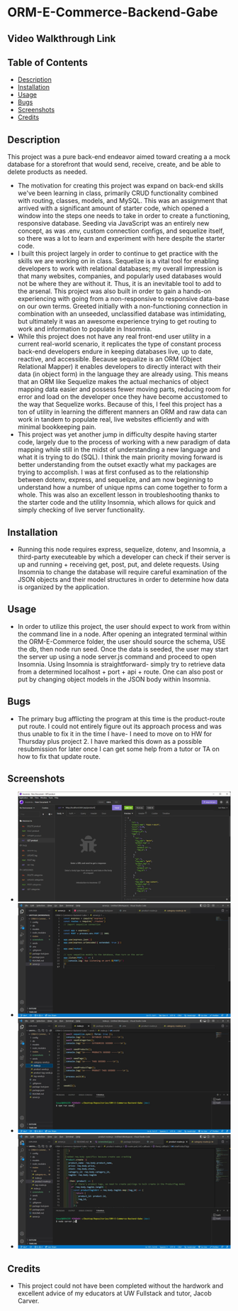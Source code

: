 # ORM-E-Commerce-Backend-Gabe

## Video Walkthrough Link

## Table of Contents

- [Description](#description)
- [Installation](#installation)
- [Usage](#Usage)
- [Bugs](#Bugs)
- [Screenshots](#screenshots)
- [Credits](#credits)

## Description

This project was a pure back-end endeavor aimed toward creating a a mock database for a storefront that would send, receive, create, and be able to delete products as needed.

- The motivation for creating this project was expand on back-end skills we've been learning in class, primarily CRUD functionality combined with routing, classes, models, and MySQL. This was an assignment that arrived with a significant amount of starter code, which opened a window into the steps one needs to take in order to create a functioning, responsive database. Seeding via JavaScript was an entirely new concept, as was .env, custom connection configs, and sequelize itself, so there was a lot to learn and experiment with here despite the starter code.
- I built this project largely in order to continue to get practice with the skills we are working on in class. Sequelize is a vital tool for enabling developers to work with relational databases; my overall impression is that many websites, companies, and popularly used databases would not be where they are without it. Thus, it is an inevitable tool to add to the arsenal. This project was also built in order to gain a hands-on experiencing with going from a non-responsive to responsive data-base on our own terms. Greeted initially with a non-functioning connection in combination with an unseeded, unclassified database was intimidating, but ultimately it was an awesome experience trying to get routing to work and information to populate in Insomnia.
- While this project does not have any real front-end user utility in a current real-world scenario, it replicates the type of constant process back-end developers endure in keeping databases live, up to date, reactive, and accessible. Because sequalize is an ORM (Object Relational Mapper) it enables developers to directly interact with their data (in object form) in the language they are already using. This means that an ORM like Sequelize makes the actual mechanics of object mapping data easier and possess fewer moving parts, reducing room for error and load on the developer once they have become accustomed to the way that Sequelize works. Because of this, I feel this project has a ton of utility in learning the different manners an ORM and raw data can work in tandem to populate real, live websites efficiently and with minimal bookkeeping pain.
- This project was yet another jump in difficulty despite having starter code, largely due to the process of working with a new paradigm of data mapping while still in the midst of understanding a new language and what it is trying to do (SQL). I think the main priority moving forward is better understanding from the outset exactly what my packages are trying to accomplish. I was at first confused as to the relationship between dotenv, express, and sequelize, and am now beginning to understand how a number of unique npms can come together to form a whole. This was also an excellent lesson in troubleshooting thanks to the starter code and the utility Insomnia, which allows for quick and simply checking of live server functionality.

## Installation

- Running this node requires express, sequelize, dotenv, and Insomnia, a third-party executeable by which a developer can check if their server is up and running + receiving get, post, put, and delete requests. Using Insomnia to change the database will require careful examination of the JSON objects and their model structures in order to determine how data is organized by the application.

## Usage

- In order to utilize this project, the user should expect to work from within the command line in a node. After opening an integrated terminal within the ORM-E-Commerce folder, the user should source the schema, USE the db, then node run seed. Once the data is seeded, the user may start the server up using a node server.js command and proceed to open Insomnia. Using Insomnia is straightforward- simply try to retrieve data from a determined localhost + port + api + route. One can also post or put by changing object models in the JSON body within Insomnia.

## Bugs

- The primary bug afflicting the program at this time is the product-route put route. I could not entirely figure out its approach process and was thus unable to fix it in the time I have- I need to move on to HW for Thursday plus project 2. I have marked this down as a possible resubmission for later once I can get some help from a tutor or TA on how to fix that update route.

## Screenshots

- ![Alt= Screenshot showing Insomnia with a fetched product route.](./screenshots/screenshot1.jpg)
- ![Alt= Screenshot showing basic server setup.](./screenshots/screenshot2.jpg)
- ![Alt= Screenshot showing seed file and npm run seed command to seed the database.](./screenshots/screenshot3.jpg)
- ![Alt= Screenshot showing node server.js command and a prouct route.](./screenshots/screenshot4.jpg)

## Credits

- This project could not have been completed without the hardwork and excellent advice of my educators at UW Fullstack and tutor, Jacob Carver.
